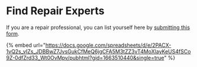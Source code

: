 # Find Repair Experts

If you are a repair professional, you can list yourself here by [submitting this form](https://forms.gle/Kfu5hket6Rm9dZNv6).

{% embed url="https://docs.google.com/spreadsheets/d/e/2PACX-1vQ2s_vIZs_JDBBwZ7JvsGukCfMeQ6jgCFA5M3tZZ3vT4MoXlayKeUS4fSCo9Z-0dfZrd33_Wt0OvMpv/pubhtml?gid=1663510440&single=true" %}

